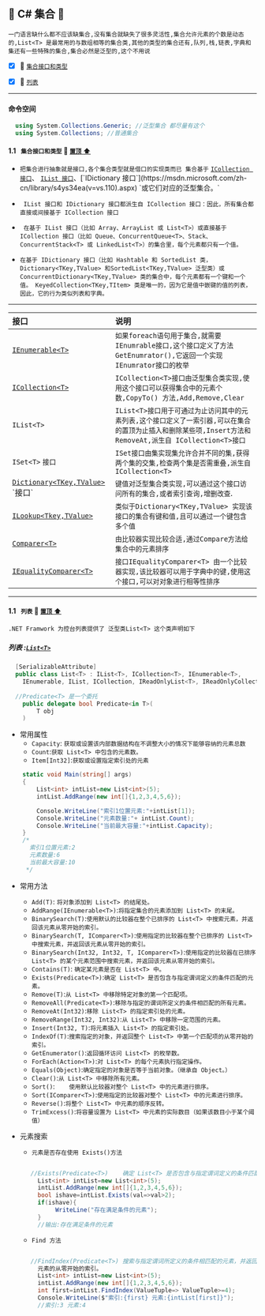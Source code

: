 <a id="top">:checkered_flag:</a> C# 集合 :blue_heart:
------
`一门语言缺什么都不应该缺集合,没有集合就缺失了很多灵活性,集合允许元素的个数是动态的,List<T> 是最常用的与数组相等的集合类,其他的类型的集合还有,队列,栈,链表,字典和集还有一些特殊的集合,集合必然是泛型的,这个不用说`

 - [x] :whale2: <a href="#CollectionInterface">`集合接口和类型`</a>
  
 - [x] :whale2: <a href="#CollectionList">`列表`</a>
  
----
#### 命令空间
```C#
  using System.Collections.Generic; //泛型集合 都尽量有这个
  using System.Collections; //普通集合
```

#### <a id="CollectionInterface">1.1&nbsp;&nbsp;  `集合接口和类型` </a> :closed_umbrella: <a href="#top"> `置顶` :arrow_up:</a>

* `把集合进行抽象就是接口,各个集合类型就是借口的实现类而已 集合基于` [`ICollection 接口`](https://msdn.microsoft.com/zh-cn/library/92t2ye13(v=vs.110).aspx)、 [`IList 接口`](https://msdn.microsoft.com/zh-cn/library/5y536ey6(v=vs.110).aspx)、[`IDictionary 接口`](https://msdn.microsoft.com/zh-cn/library/s4ys34ea(v=vs.110).aspx) `或它们对应的泛型集合。`

* ` IList 接口和 IDictionary 接口都派生自 ICollection 接口：因此，所有集合都直接或间接基于 ICollection 接口`

* ` 在基于 IList 接口（比如 Array、ArrayList 或 List<T>）或直接基于 ICollection 接口（比如 Queue、ConcurrentQueue<T>、Stack、ConcurrentStack<T> 或 LinkedList<T>）的集合里，每个元素都只有一个值。`

* `在基于 IDictionary 接口（比如 Hashtable 和 SortedList 类，Dictionary<TKey,TValue> 和SortedList<TKey,TValue> 泛型类）或 ConcurrentDictionary<TKey,TValue> 类的集合中，每个元素都有一个键和一个值。 KeyedCollection<TKey,TItem> 类是唯一的，因为它是值中嵌键的值的列表，因此，它的行为类似列表和字典。`
-----
|接口|说明|
|:----|:------|
|[`IEnumerable<T>`](https://msdn.microsoft.com/zh-cn/library/9eekhta0(v=vs.110).aspx) |`如果foreach语句用于集合,就需要IEnumrable接口,这个接口定义了方法GetEnumrator(),它返回一个实现IEnumrator接口的枚举`|
|[`ICollection<T>`](https://msdn.microsoft.com/zh-cn/library/92t2ye13(v=vs.110).aspx) |`ICollection<T>接口由泛型集合类实现,使用这个接口可以获得集合中的元素个数,CopyTo() 方法,Add,Remove,Clear`|
|`IList<T>`       |`IList<T>接口用于可通过为止访问其中的元素列表,这个接口定义了一索引器,可以在集合的置顶为止插入和删除某些项,Insert方法和RemoveAt,派生自 ICollection<T>接口`|
|`ISet<T>` `接口` |`ISet接口由集实现集允许合并不同的集,获得两个集的交集,检查两个集是否需重叠,派生自ICollection<T>`| 
|[`Dictionary<TKey,TValue>`](https://msdn.microsoft.com/zh-cn/library/xfhwa508(v=vs.110).aspx) `接口`|`键值对泛型集合类实现,可以通过这个接口访问所有的集合,或者索引查询,增删改查`.|
|[`ILookup<Tkey,TValue>`](https://msdn.microsoft.com/zh-cn/library/bb534291(v=vs.110).aspx) |`类似于Dictionary<TKey,TValue> 实现该接口的集合有键和值,且可以通过一个键包含多个值`|
|[`Comparer<T>`](https://msdn.microsoft.com/zh-cn/library/8ehhxeaf(v=vs.110).aspx) |`由比较器实现比较合适,通过Compare方法给集合中的元素排序`|
|[`IEqualityComparer<T>`]()|`接口IEqualityComparer<T> 由一个比较器实现,该比较器可以用于字典中的键,使用这个接口,可以对对象进行相等性排序`|

----- 
#### <a id="CollectionList">1.1&nbsp;&nbsp;  `列表` </a> :closed_umbrella: <a href="#top"> `置顶` :arrow_up:</a>
`.NET Framwork 为控台列表提供了 泛型类List<T> 这个类声明如下`
##### 列表 :[`List<T>`](https://msdn.microsoft.com/zh-cn/library/6sh2ey19(v=vs.110).aspx)
```C#
  [SerializableAttribute]
  public class List<T> : IList<T>, ICollection<T>, IEnumerable<T>, 
    IEnumerable, IList, ICollection, IReadOnlyList<T>, IReadOnlyCollection<T>
    
  //Predicate<T> 是一个委托
    public delegate bool Predicate<in T>(
        T obj
    )
```
* 常用属性
  * `Capacity`:	`获取或设置该内部数据结构在不调整大小的情况下能够容纳的元素总数`
  * `Count`:`获取 List<T> 中包含的元素数。`
  * `Item[Int32]`:`获取或设置指定索引处的元素`
```C#
    static void Main(string[] args)
    {
        List<int> intList=new List<int>(5);
        intList.AddRange(new int[]{1,2,3,4,5,6});

        Console.WriteLine("索引1位置元素:"+intList[1]);
        Console.WriteLine("元素数量:"+ intList.Count);
        Console.WriteLine("当前最大容量:"+intList.Capacity);            
    }
    /*
      索引1位置元素:2
      元素数量:6
      当前最大容量:10
     */
```
* 常用方法
   * 	`Add(T)`:	`将对象添加到 List<T> 的结尾处。`
   *  `AddRange(IEnumerable<T>)`:`将指定集合的元素添加到 List<T> 的末尾。`
   *  `BinarySearch(T)`:`使用默认的比较器在整个已排序的 List<T> 中搜索元素，并返回该元素从零开始的索引。`
   *  `BinarySearch(T, IComparer<T>)`:`使用指定的比较器在整个已排序的 List<T> 中搜索元素，并返回该元素从零开始的索引。`
   *  `BinarySearch(Int32, Int32, T, IComparer<T>)`:`使用指定的比较器在已排序 List<T> 的某个元素范围中搜索元素，并返回该元素从零开始的索引。`
   *  `Contains(T)`: `确定某元素是否在 List<T> 中。`
   *  `Exists(Predicate<T>)`:`确定 List<T> 是否包含与指定谓词定义的条件匹配的元素。`
   *  `Remove(T)`:`从 List<T> 中移除特定对象的第一个匹配项。`
   *  `RemoveAll(Predicate<T>)`:`移除与指定的谓词所定义的条件相匹配的所有元素。`    
   *  `RemoveAt(Int32)`:`移除 List<T> 的指定索引处的元素。`
   *  `RemoveRange(Int32, Int32)`:`从 List<T> 中移除一定范围的元素。`
   *  `Insert(Int32, T)`:`将元素插入 List<T> 的指定索引处。`
   *  `IndexOf(T)`:`搜索指定的对象，并返回整个 List<T> 中第一个匹配项的从零开始的索引。`
   *  `GetEnumerator()`:`返回循环访问 List<T> 的枚举数。`
   *  `ForEach(Action<T>)`:`对 List<T> 的每个元素执行指定操作。`
   *  `Equals(Object)`:`确定指定的对象是否等于当前对象。（继承自 Object。）`
   *  `Clear()`:`从 List<T> 中移除所有元素。`
   *  `Sort()`:`	使用默认比较器对整个 List<T> 中的元素进行排序。`
   *  `Sort(IComparer<T>)`:`使用指定的比较器对整个 List<T> 中的元素进行排序。`
   *  `Reverse()`:`将整个 List<T> 中元素的顺序反转。`
   *  `TrimExcess()`:`将容量设置为 List<T> 中元素的实际数目（如果该数目小于某个阈值）`
* 元素搜索
   *   `元素是否存在使用 Exists()方法`
   
   ```C#
   
      //Exists(Predicate<T>)	确定 List<T> 是否包含与指定谓词定义的条件匹配的元素。
        List<int> intList=new List<int>(5);
        intList.AddRange(new int[]{1,2,3,4,5,6});
        bool ishave=intList.Exists(val=>val>2);
        if(ishave){
             WriteLine("存在满足条件的元素");   
        }
        //输出:存在满足条件的元素  
   ```
   
   * `Find 方法`
   
   ```C#
   
      //FindIndex(Predicate<T>)	搜索与指定谓词所定义的条件相匹配的元素，并返回整个 List<T> 中第一个匹配
        元素的从零开始的索引。
        List<int> intList=new List<int>(5);
        intList.AddRange(new int[]{1,2,3,4,5,6});
        int first=intList.FindIndex(ValueTuple=> ValueTuple>=4);
        Console.WriteLine($"索引:{first} 元素:{intList[first]}");
        //索引:3 元素:4
   ```
